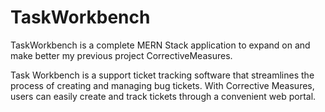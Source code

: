 # TaskWorkbench
TaskWorkbench is a complete MERN Stack application to expand on and make better my previous project CorrectiveMeasures. 

Task Workbench is a support ticket tracking software that streamlines the process of creating and managing bug tickets. With Corrective Measures, users can easily create and track tickets through a convenient web portal.
